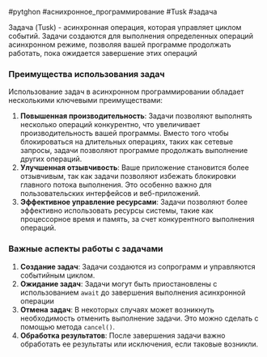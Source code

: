 #pytghon #аснихронное_программирование #Tusk #задача

Задача (Tusk) - асинхронная операция, которая управляет циклом событий. Задачи создаются для выполнения определенных операций  асинхронном режиме, позволяя  вашей программе продолжать работать, пока ожидается завершение этих операций
### Преимущества использования задач
Использование задач в асинхронном программировании обладает несколькими ключевыми преимуществами:
1. **Повышенная производительность**: Задачи позволяют выполнять несколько операций конкурентно, что увеличивает производительность вашей программы. Вместо того чтобы блокироваться на длительных операциях, таких как сетевые запросы, задачи позволяют программе продолжать выполнение других операций.
2. **Улучшенная отзывчивость**: Ваше приложение становится более отзывчивым, так как задачи позволяют избежать блокировки главного потока выполнения. Это особенно важно для пользовательских интерфейсов и веб-приложений.
3. **Эффективное управление ресурсами**: Задачи позволяют более эффективно использовать ресурсы системы, такие как процессорное время и память, за счет конкурентного выполнения операций.
### Важные аспекты работы с задачами
1. **Создание задач**: Задачи создаются из сопрограмм и управляются событийным циклом.
2. **Ожидание задач**: Задачи могут быть приостановлены с использованием `await` до завершения выполнения асинхронной операции
3. **Отмена задач**: В некоторых случаях может возникнуть необходимость отменить выполнение задачи. Это можно сделать с помощью метода `cancel()`.
4. **Обработка результатов**: После завершения задачи важно обработать ее результаты или исключения, если таковые возникли.